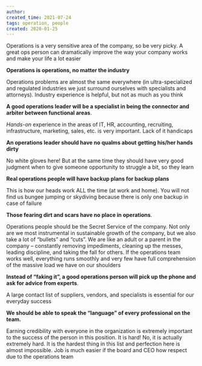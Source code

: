```yaml
---
author: 
created_time: 2021-07-24
tags: operation, people
created: 2020-01-25
---
```


Operations is a very sensitive area of the company, so be very picky. A great ops person can dramatically improve the way your company works and make your life a lot easier

**Operations is operations, no matter the industry**

Operations problems are almost the same everywhere (in ultra-specialized and regulated industries we just surround ourselves with specialists and attorneys). Industry experience is helpful, but not as much as you think

**A good operations leader will be a specialist in being the connector and arbiter between functional areas**.

*Hands-on* experience in the areas of IT, HR, accounting, recruiting, infrastructure, marketing, sales, etc. is very important. Lack of it handicaps

**An operations leader should have no qualms about getting his/her hands dirty**

No white gloves here! But at the same time they should have very good judgment when to give someone opportunity to struggle a bit, so they learn

**Real operations people will have backup plans for backup plans**

This is how our heads work ALL the time (at work and home). You will not find us bungee jumping or skydiving because there is only one backup in case of failure

**Those fearing dirt and scars have no place in operations**.

Operations people should be the Secret Service of the company. Not only are we most instrumental in sustainable growth of the company, but we also take a lot of “bullets” and “cuts”. We are like an adult or a parent in the company – constantly removing impediments, cleaning up the messes, leading discipline, and taking the fall for others. If the operations team works well, everything runs smoothly and very few have full comprehension of the massive load we have on our shoulders

**Instead of “faking it”, a good operations person will pick up the phone and ask for advice from experts**.

A large contact list of suppliers, vendors, and specialists is essential for our everyday success

**We should be able to speak the “language” of every professional on the team.**

Earning credibility with everyone in the organization is extremely important to the success of the person in this position. It is hard! No, it is actually extremely hard. It is the hardest thing in this list and perfection here is almost impossible. Job is much easier if the board and CEO how respect due to the operations team

